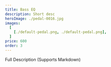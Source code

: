 ```yaml
---
title: Bass EQ
description: Short desc
heroImage: ./pedal-0016.jpg
images:
  [
    [./default-pedal.png, ./default-pedal.png],
  ]
price: 600
order: 3
---
```


Full Description 
(Supports Markdown)
